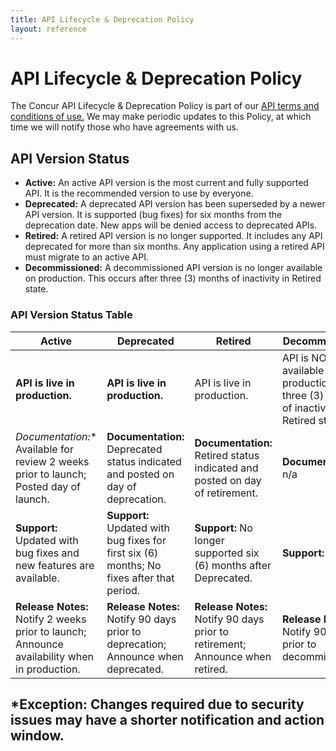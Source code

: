 ```yaml
---
title: API Lifecycle & Deprecation Policy
layout: reference
---
```



# API Lifecycle & Deprecation Policy
The Concur API Lifecycle & Deprecation Policy is part of our [API terms and conditions of use.](/Terms-of-Use.html) We may make periodic updates to this Policy, at which time we will notify those who have agreements with us.

## API Version Status  

* **Active:** An active API version is the most current and fully supported API. It is the recommended version to use by everyone.
* **Deprecated:** A deprecated API version has been superseded by a newer API version. It is supported (bug fixes) for six months from the deprecation date. New apps will be denied access to deprecated APIs.
* **Retired:** A retired API version is no longer supported. It includes any API deprecated for more than six months. Any application using a retired API must migrate to an active API.
* **Decommissioned:** A decommissioned API version is no longer available on production. This occurs after three (3) months of inactivity in Retired state.

### API Version Status Table

Active | Deprecated | Retired | Decommissioned
-----|------|-------- | ------
**API is live in production.** | **API is live in production.** | API is live in production. | API is NOT available in production after three (3) months of inactivity in Retired status.
**Documentation*:** Available for review 2 weeks prior to launch; Posted day of launch. | **Documentation:** Deprecated status indicated and posted on day of deprecation. | **Documentation:** Retired status indicated and posted on day of retirement. | **Documentation:** n/a
**Support:** Updated with bug fixes and new features are available. | **Support:** Updated with bug fixes for first six (6) months; No fixes after that period. | **Support:** No longer supported six (6) months after Deprecated. | **Support:** None.
**Release Notes:** Notify 2 weeks prior to launch; Announce availability when in production. | **Release Notes:** Notify 90 days prior to deprecation; Announce when deprecated. | **Release Notes:** Notify 90 days prior to retirement; Announce when retired. | **Release Notes:** Notify 90 days prior to decommissioning.

## *Exception: Changes required due to security issues may have a shorter notification and action window.  


